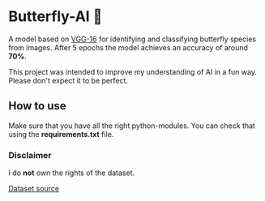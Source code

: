 # Butterfly-AI 🦋
A model based on [VGG-16](https://www.mathworks.com/help/deeplearning/ref/vgg16.html#) for identifying and classifying butterfly species from images. After 5 epochs the model achieves an accuracy of around **70%**.

This project was intended to improve my understanding of AI in a fun way. Please don't expect it to be perfect. 

## How to use
Make sure that you have all the right python-modules. You can check that using the **requirements.txt** file. 

### Disclaimer 
I do **not** own the rights of the dataset. 

[Dataset source](https://www.kaggle.com/datasets/meetnagadia/butterflies-dataset)
